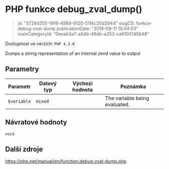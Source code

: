PHP funkce debug_zval_dump()
================================

> id: "5726d255-19f6-4989-9120-51f4c20d3944"
> slugCS: funkce-debug-zval-dump
> publicationDate: "2019-09-11 10:04:03"
> mainCategoryId: "0eeab3a7-a54b-46db-a253-ca6100145648"

Dostupnost ve verzích: `PHP 4.2.0`

Dumps a string representation of an internal zend value to output


Parametry
--------------

| Parametr | Datový typ | Výchozí hodnota | Poznámka |
|-----|-----|-----|-----|
| `$variable` | `mixed` |  | The variable being evaluated. |


Návratové hodnoty
----------------

`void`



Další zdroje
------------

https://php.net/manual/en/function.debug-zval-dump.php
